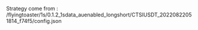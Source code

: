 Strategy come from : /flyingtoaster/1s/0.1.2_1sdata_auenabled_longshort/CTSIUSDT_20220822051814_f74f5/config.json